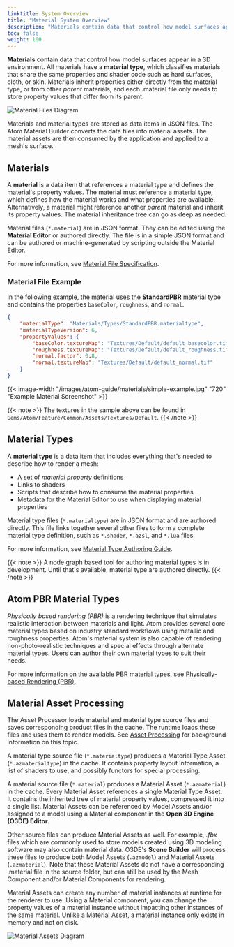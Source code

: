 ```yaml
---
linktitle: System Overview
title: "Material System Overview"
description: "Materials contain data that control how model surfaces appear in a 3D environment."
toc: false
weight: 100
---
```


**Materials** contain data that control how model surfaces appear in a 3D environment. All materials have a **material type**, which classifies materials that share the same properties and shader code such as hard surfaces, cloth, or skin. Materials inherit properties either directly from the material type, or from other *parent* materials, and each .material file only needs to store property values that differ from its parent.

<!-- SVG file edited using https://app.diagrams.net/ -->
![Material Files Diagram](/images/atom-guide/materials/material-file-diagram.svg)

Materials and material types are stored as data items in JSON files. The Atom Material Builder converts the data files into material assets. The material assets are then consumed by the application and applied to a mesh's surface. 

## Materials
A **material** is a data item that references a material type and defines the material's property values. The material must reference a material type, which defines how the material works and what properties are available. Alternatively, a material might reference another *parent* material and inherit its property values. The material inheritance tree can go as deep as needed. 

Material files (`*.material`) are in JSON format. They can be edited using the **Material Editor** or authored directly. The file is in a simple JSON format and can be authored or machine-generated by scripting outside the Material Editor.

For more information, see [Material File Specification](/docs/atom-guide/look-dev/materials/material-file-spec/).  

### Material File Example

In the following example, the material uses the **StandardPBR** material type and contains the properties `baseColor`, `roughness`, and `normal`. 

```json
{
    "materialType": "Materials/Types/StandardPBR.materialtype",
    "materialTypeVersion": 6,
    "propertyValues": {
        "baseColor.textureMap": "Textures/Default/default_basecolor.tif",
        "roughness.textureMap": "Textures/Default/default_roughness.tif",
        "normal.factor": 0.8,
        "normal.textureMap": "Textures/Default/default_normal.tif"
    }
}
```

{{< image-width "/images/atom-guide/materials/simple-example.jpg" "720" "Example Material Screenshot" >}}

{{< note >}}
The textures in the sample above can be found in `Gems/Atom/Feature/Common/Assets/Textures/Default`.
{{< /note >}}

## Material Types
A **material type** is a data item that includes everything that's needed to describe how to render a mesh:  
- A set of *material property* definitions
- Links to shaders
- Scripts that describe how to consume the material properties
- Metadata for the Material Editor to use when displaying material properties

Material type files (`*.materialtype`) are in JSON format and are authored directly. This file links together several other files to form a complete material type definition, such as `*.shader`, `*.azsl`, and `*.lua` files.

For more information, see [Material Type Authoring Guide](/docs/atom-guide/dev-guide/materials/material-type-authoring-guide/).  

{{< note >}}
A node graph based tool for authoring material types is in development. Until that's available, material type are authored directly.
{{< /note >}}

## Atom PBR Material Types
*Physically based rendering (PBR)* is a rendering technique that simulates realistic interaction between materials and light. Atom provides several core material types based on industry standard workflows using metallic and roughness properties. Atom's material system is also capable of rendering non-photo-realistic techniques and special effects through alternate material types. Users can author their own material types to suit their needs.

For more information on the available PBR material types, see [Physically-based Rendering (PBR)](/docs/atom-guide/look-dev/materials/pbr/)<!-- and [Working with StandardPBR materials](./material-build-pipeline)DRAFT TOPIC-->. 

## Material Asset Processing

The Asset Processor loads material and material type source files and saves corresponding product files in the cache. The runtime loads these files and uses them to render models. See [Asset Processing](docs/user-guide/assets/pipeline/asset-processing/) for background information on this topic.

A material type source file (`*.materialtype`) produces a Material Type Asset (`*.azmaterialtype`) in the cache. It contains property layout information, a list of shaders to use, and possibly functors for special processing.

A material source file (`*.material`) produces a Material Asset (`*.azmaterial`) in the cache. Every Material Asset references a single Material Type Asset. It contains the inherited tree of material property values, compressed it into a single list. Material Assets can be referenced by Model Assets and/or assigned to a model using a Material component in the **Open 3D Engine (O3DE) Editor**. 

Other source files can produce Material Assets as well. For example, *.fbx* files which are commonly used to store models created using 3D modeling software may also contain material data. O3DE's **Scene Builder** will process these files to produce both Model Assets (`.azmodel`) and Material Assets (`.azmaterial`). Note that these Material Assets do not have a corresponding .material file in the source folder, but can still be used by the Mesh Component and/or Material Components for rendering.

Material Assets can create any number of material instances at runtime for the renderer to use. Using a Material component, you can change the property values of a material instance without impacting other instances of the same material. Unlike a Material Asset, a material instance only exists in memory and not on disk. 

<!-- SVG file edited using https://app.diagrams.net/ -->
![Material Assets Diagram](/images/atom-guide/materials/material-asset-diagram.svg)

